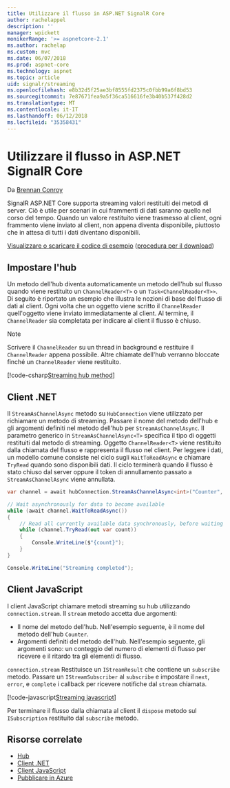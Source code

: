 ```yaml
---
title: Utilizzare il flusso in ASP.NET SignalR Core
author: rachelappel
description: ''
manager: wpickett
monikerRange: '>= aspnetcore-2.1'
ms.author: rachelap
ms.custom: mvc
ms.date: 06/07/2018
ms.prod: aspnet-core
ms.technology: aspnet
ms.topic: article
uid: signalr/streaming
ms.openlocfilehash: e8b32d5f25ae3bf8555fd2375c0fbb99a6f8bd53
ms.sourcegitcommit: 7e87671fea9a5f36ca516616fe3b40b537f428d2
ms.translationtype: MT
ms.contentlocale: it-IT
ms.lasthandoff: 06/12/2018
ms.locfileid: "35358431"
---
```

# <a name="use-streaming-in-aspnet-core-signalr"></a>Utilizzare il flusso in ASP.NET SignalR Core

Da [Brennan Conroy](https://github.com/BrennanConroy)

SignalR ASP.NET Core supporta streaming valori restituiti dei metodi di server. Ciò è utile per scenari in cui frammenti di dati saranno quello nel corso del tempo. Quando un valore restituito viene trasmesso al client, ogni frammento viene inviato al client, non appena diventa disponibile, piuttosto che in attesa di tutti i dati diventano disponibili.

[Visualizzare o scaricare il codice di esempio](https://github.com/aspnet/Docs/tree/live/aspnetcore/signalr/streaming/sample) ([procedura per il download](xref:tutorials/index#how-to-download-a-sample))

## <a name="set-up-the-hub"></a>Impostare l'hub

Un metodo dell'hub diventa automaticamente un metodo dell'hub sul flusso quando viene restituito un `ChannelReader<T>` o un `Task<ChannelReader<T>>`. Di seguito è riportato un esempio che illustra le nozioni di base del flusso di dati al client. Ogni volta che un oggetto viene scritto il `ChannelReader` quell'oggetto viene inviato immediatamente al client. Al termine, il `ChannelReader` sia completata per indicare al client il flusso è chiuso.

> [!NOTE]
> Scrivere il `ChannelReader` su un thread in background e restituire il `ChannelReader` appena possibile. Altre chiamate dell'hub verranno bloccate finché un `ChannelReader` viene restituito.

[!code-csharp[Streaming hub method](streaming/sample/hubs/streamhub.cs?range=10-34)]

## <a name="net-client"></a>Client .NET

Il `StreamAsChannelAsync` metodo su `HubConnection` viene utilizzato per richiamare un metodo di streaming. Passare il nome del metodo dell'hub e gli argomenti definiti nel metodo dell'hub per `StreamAsChannelAsync`. Il parametro generico in `StreamAsChannelAsync<T>` specifica il tipo di oggetti restituiti dal metodo di streaming. Oggetto `ChannelReader<T>` viene restituito dalla chiamata del flusso e rappresenta il flusso nel client. Per leggere i dati, un modello comune consiste nel ciclo sugli `WaitToReadAsync` e chiamare `TryRead` quando sono disponibili dati. Il ciclo terminerà quando il flusso è stato chiuso dal server oppure il token di annullamento passato a `StreamAsChannelAsync` viene annullata.

```csharp
var channel = await hubConnection.StreamAsChannelAsync<int>("Counter", 10, 500, CancellationToken.None);

// Wait asynchronously for data to become available
while (await channel.WaitToReadAsync())
{
    // Read all currently available data synchronously, before waiting for more data
    while (channel.TryRead(out var count))
    {
        Console.WriteLine($"{count}");
    }
}

Console.WriteLine("Streaming completed");
```

## <a name="javascript-client"></a>Client JavaScript

I client JavaScript chiamare metodi streaming su hub utilizzando `connection.stream`. Il `stream` metodo accetta due argomenti:

* Il nome del metodo dell'hub. Nell'esempio seguente, è il nome del metodo dell'hub `Counter`.
* Argomenti definiti del metodo dell'hub. Nell'esempio seguente, gli argomenti sono: un conteggio del numero di elementi di flusso per ricevere e il ritardo tra gli elementi di flusso.

`connection.stream` Restituisce un `IStreamResult` che contiene un `subscribe` metodo. Passare un `IStreamSubscriber` al `subscribe` e impostare il `next`, `error`, e `complete` i callback per ricevere notifiche dal `stream` chiamata.

[!code-javascript[Streaming javascript](streaming/sample/wwwroot/js/stream.js?range=19-36)]

Per terminare il flusso dalla chiamata al client il `dispose` metodo sul `ISubscription` restituito dal `subscribe` metodo.

## <a name="related-resources"></a>Risorse correlate

* [Hub](xref:signalr/hubs)
* [Client .NET](xref:signalr/dotnet-client)
* [Client JavaScript](xref:signalr/javascript-client)
* [Pubblicare in Azure](xref:signalr/publish-to-azure-web-app)
